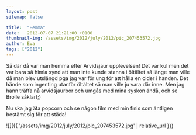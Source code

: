```yaml
---
layout: post
sitemap: false

title:  "Hemma"
date:   2012-07-07 21:21:00 +0100
thumbnail-img: /assets/img/2012/july/2012/pic_207453572.jpg
author: Eva
tags: ["2012"]
---
```


Så där då var man hemma efter Arvidsjaur upplevelsen! Det var kul men det var bara så himla synd att man inte kunde stanna i öltältet så länge man ville då man blev utslängd pga jag var för ung för att hålla en cider i handen. Det hände som ingenting utanför öltältet så man ville ju vara där inne. Men jag hann träffa nå arvidsjaurbor och umgås med mina syskon ändå, och se Brolle såklart;) 

Nu ska jag äta popcorn och se någon film med min finis som äntligen bestämt sig för att städa!

![]({{ '/assets/img/2012/july/2012/pic_207453572.jpg'  | relative_url }})

